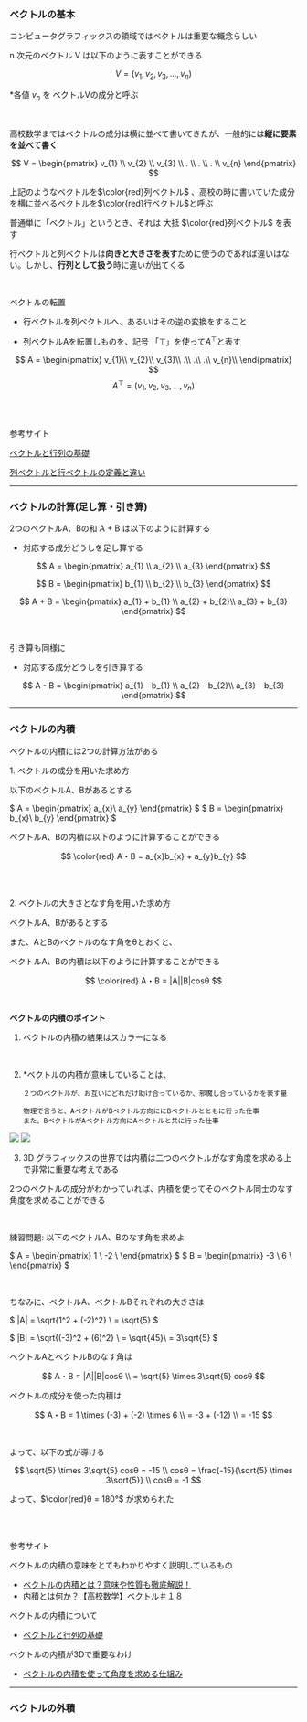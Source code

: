 ### ベクトルの基本

コンピュータグラフィックスの領域ではベクトルは重要な概念らしい

n 次元のベクトル V は以下のように表すことができる

$$
V = (v_{1}, v_{2}, v_{3}, ... ,v_{n})
$$

*各値 $v_{n}$ を ベクトルVの成分と呼ぶ

<br>

高校数学まではベクトルの成分は横に並べて書いてきたが、一般的には**縦に要素を並べて書く**

$$
V = 
\begin{pmatrix}
    v_{1} \\
    v_{2} \\
    v_{3} \\
    . \\
    . \\
    . \\
    v_{n}
\end{pmatrix}
$$

上記のようなベクトルを$\color{red}列ベクトル$ 、高校の時に書いていた成分を横に並べるベクトルを$\color{red}行ベクトル$と呼ぶ

普通単に「ベクトル」というとき、それは 大抵 $\color{red}列ベクトル$ を表す

行ベクトルと列ベクトルは**向きと大きさを表す**ために使うのであれば違いはない。しかし、**行列として扱う**時に違いが出てくる

<br>

ベクトルの転置
- 行ベクトルを列ベクトルへ、あるいはその逆の変換をすること

- 列ベクトルAを転置しものを、記号 「⊤」を使って$A^⊤$と表す

$$
A = 
\begin{pmatrix}
    v_{1}\\
    v_{2}\\
    v_{3}\\
    .\\
    .\\
    .\\
    v_{n}\\
\end{pmatrix}
$$
$$
A^⊤ = (v_{1}, v_{2}, v_{3}, ... ,v_{n})
$$

<br>
<br>

参考サイト

[ベクトルと行列の基礎](https://gamescience.jp/text/PDF/Vector.pdf)

[列ベクトルと行ベクトルの定義と違い](https://mathlandscape.com/column-row-vector)

---

### ベクトルの計算(足し算・引き算)

2つのベクトルA、Bの和 A + B は以下のように計算する

- 対応する成分どうしを足し算する

$$
A =
\begin{pmatrix}
 a_{1} \\
 a_{2} \\
 a_{3}
\end{pmatrix}
$$

$$
B =
\begin{pmatrix}
 b_{1} \\
 b_{2} \\
 b_{3}
\end{pmatrix}
$$

$$
A + B =
\begin{pmatrix}
 a_{1} + b_{1} \\
 a_{2} + b_{2}\\
 a_{3} + b_{3}
\end{pmatrix}
$$

<br>

引き算も同様に
- 対応する成分どうしを引き算する

$$
A - B =
\begin{pmatrix}
 a_{1} - b_{1} \\
 a_{2} - b_{2}\\
 a_{3} - b_{3}
\end{pmatrix}
$$

---

### ベクトルの内積

ベクトルの内積には2つの計算方法がある

1\. ベクトルの成分を用いた求め方

以下のベクトルA、Bがあるとする

$
A = 
\begin{pmatrix}
    a_{x}\\
    a_{y}
\end{pmatrix}
$
$
B = 
\begin{pmatrix}
    b_{x}\\
    b_{y}
\end{pmatrix}
$

ベクトルA、Bの内積は以下のように計算することができる

$$
\color{red}
A・B = a_{x}b_{x} + a_{y}b_{y}
$$


<br>
<br>

2\. ベクトルの大きさとなす角を用いた求め方

ベクトルA、Bがあるとする

また、AとBのベクトルのなす角をθとおくと、

ベクトルA、Bの内積は以下のように計算することができる

$$
\color{red}
A・B = |A||B|cosθ
$$

<br>

**ベクトルの内積のポイント**

1. ベクトルの内積の結果はスカラーになる

<br>

2. *ベクトルの内積が意味していることは、
    ```
    ２つのベクトルが、お互いにどれだけ助け合っているか、邪魔し合っているかを表す量

    物理で言うと、AベクトルがBベクトル方向ににBベクトルとともに行った仕事
    また、BベクトルがAベクトル方向にAベクトルと共に行った仕事
    ```

<img src="./img/Vector-Dot-Product_1.png" />
<img src="./img/Vector-Dot-Product_2.png" />

<br>

3. 3D グラフィックスの世界では内積は二つのベクトルがなす角度を求める上で非常に重要な考えである

2つのベクトルの成分がわかっていれば、内積を使ってそのベクトル同士のなす角度を求めることができる

<br>

練習問題: 以下のベクトルA、Bのなす角を求めよ

$
A =
\begin{pmatrix}
    1 \\
    -2 \\
\end{pmatrix}
$
$
B =
\begin{pmatrix}
    -3 \\
    6 \\
\end{pmatrix}
$

<br>

ちなみに、ベクトルA、ベクトルBそれぞれの大きさは

$
|A| = \sqrt{1^2 + (-2)^2} \\
    = \sqrt{5}
$

$
|B| = \sqrt{(-3)^2 + (6)^2} \\
    = \sqrt{45}\\
    = 3\sqrt{5}
$
    
ベクトルAとベクトルBのなす角は

$$
A・B = |A||B|cosθ \\
    = \sqrt{5} \times 3\sqrt{5} cosθ
$$

ベクトルの成分を使った内積は

$$
A・B = 1 \times (-3) + (-2) \times 6 \\
= -3 + (-12) \\
= -15
$$

<br>

よって、以下の式が導ける

$$
\sqrt{5} \times 3\sqrt{5} cosθ = -15 \\
cosθ = \frac{-15}{\sqrt{5} \times 3\sqrt{5}} \\
cosθ = -1
$$

よって、$\color{red}θ = 180°$ が求められた

<br>
<br>

参考サイト

ベクトルの内積の意味をとてもわかりやすく説明しているもの
- [ベクトルの内積とは？意味や性質も徹底解説！](https://youtu.be/QeqlrCdxWAs?si=SD5pyPqh2lnCDcSv)
- [内積とは何か？【高校数学】ベクトル＃１８](https://youtu.be/2aoyhQzmnAI?si=Pf0bBxRefHjEhqCO)

ベクトルの内積について
- [ベクトルと行列の基礎](https://gamescience.jp/text/PDF/Vector.pdf)

ベクトルの内積が3Dで重要なわけ
- [ベクトルの内積を使って角度を求める仕組み](https://mclover.hateblo.jp/entry/20230313/1678690458)

---

### ベクトルの外積
